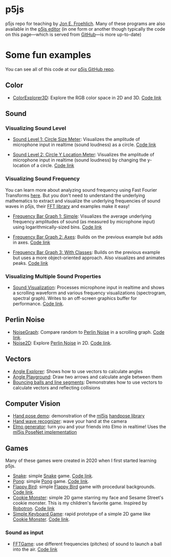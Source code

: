 # p5js
p5js repo for teaching by [Jon E. Froehlich](https://jonfroehlich.github.io/). Many of these programs are also available in the [p5js editor](https://editor.p5js.org/jonfroehlich/sketches) (in one form or another though typically the code on this page—which is served from [GitHub](https://github.com/makeabilitylab/p5js)—is more up-to-date)

# Some fun examples
You can see all of this code at our [p5js GitHub repo](https://github.com/makeabilitylab/p5js).

## Color

* [ColorExplorer3D](https://makeabilitylab.github.io/p5js/Color/ColorExplorer3D/): Explore the RGB color space in 2D and 3D. [Code link](https://github.com/makeabilitylab/p5js/tree/master/Color/ColorExplorer3D)

## Sound

### Visualizing Sound Level

* [Sound Level 1: Circle Size Meter](https://makeabilitylab.github.io/p5js/Sound/SoundLevel1-CircleSizeMeter): Visualizes the amplitude of microphone input in realtime (sound loudness) as a circle. [Code link](https://github.com/makeabilitylab/p5js/tree/master/Sound/SoundLevel1-CircleSizeMeter)

* [Sound Level 2: Circle Y Location Meter](https://makeabilitylab.github.io/p5js/Sound/SoundLevel2-CircleYLocationMeter): Visualizes the amplitude of microphone input in realtime (sound loudness) by changing the y-location of a circle. [Code link](https://github.com/makeabilitylab/p5js/tree/master/Sound/SoundLevel2-CircleYLocationMeter)

### Visualizing Sound Frequency

You can learn more about analyzing sound frequency using Fast Fourier Transforms [here](https://makeabilitylab.github.io/physcomp/signals/frequency-analysis.html). But you don't need to understand the underlying mathematics to extract and visualize the underlying frequencies of sound waves in p5js, their [FFT library](https://p5js.org/reference/#/p5.FFT) and examples make it easy!

* [Frequency Bar Graph 1: Simple](https://makeabilitylab.github.io/p5js/Sound/FrequencyBarGraph1-Simple): Visualizes the average underlying frequency amplitudes of sound (as measured by microphone input) using logarithmically-sized bins. [Code link](https://github.com/makeabilitylab/p5js/tree/master/Sound/FrequencyBarGraph1-Simple)

* [Frequency Bar Graph 2: Axes](https://makeabilitylab.github.io/p5js/Sound/FrequencyBarGraph2-Axes): Builds on the previous example but adds in axes. [Code link](https://github.com/makeabilitylab/p5js/tree/master/Sound/FrequencyBarGraph2-Axes)

* [Frequency Bar Graph 3: With Classes](https://makeabilitylab.github.io/p5js/Sound/FrequencyBarGraph3-WithClasses): Builds on the previous example but uses a more object-oriented approach. Also visualizes and animates peaks. [Code link](https://github.com/makeabilitylab/p5js/tree/master/Sound/FrequencyBarGraph3-WithClasses)


### Visualizing Multiple Sound Properties

* [Sound Visualization](https://makeabilitylab.github.io/p5js/Sound/SoundVis4-ImprovedPerformance/): Processes microphone input in realtime and shows a scrolling waveform and various frequency visualizations (spectrogram, spectral graph). Writes to an off-screen graphics buffer for performance. [Code link](https://github.com/makeabilitylab/p5js/tree/master/Sound/SoundVis4-ImprovedPerformance).



## Perlin Noise

* [NoiseGraph](https://makeabilitylab.github.io/p5js/PerlinNoise/NoiseGraph): Compare random to [Perlin Noise](https://en.wikipedia.org/wiki/Perlin_noise) in a scrolling graph. [Code link](https://github.com/makeabilitylab/p5js/tree/master/PerlinNoise/Noise2D).
* [Noise2D](https://makeabilitylab.github.io/p5js/PerlinNoise/Noise2D/): Explore [Perlin Noise](https://en.wikipedia.org/wiki/Perlin_noise) in 2D. [Code link](https://github.com/makeabilitylab/p5js/tree/master/PerlinNoise/NoiseGraph).

## Vectors

* [Angle Explorer](https://makeabilitylab.github.io/p5js/Vectors/AngleExplorer/): Shows how to use vectors to calculate angles
* [Angle Playground](https://makeabilitylab.github.io/p5js/Vectors/AnglePlayground/): Draw two arrows and calculate angle between them
* [Bouncing balls and line segments](https://makeabilitylab.github.io/p5js/Vectors/BouncingBallsAndLineSegmentsImproved/): Demonstrates how to use vectors to calculate vectors and reflecting collisions

## Computer Vision

* [Hand pose demo](https://makeabilitylab.github.io/p5js/ml5js/HandPose/HandPoseDemo/): demonstration of the [ml5js](https://ml5js.org/) [handpose library](https://learn.ml5js.org/#/reference/handpose)
* [Hand wave recognizer](https://makeabilitylab.github.io/p5js/ml5js/HandPose/HandWaveDetector/): wave your hand at the camera
* [Elmo generator](https://makeabilitylab.github.io/p5js/ml5js/PoseNet/ElmoGeneratorMultiperson/): turn you and your friends into Elmo in realtime! Uses the [ml5js PoseNet implementation](https://learn.ml5js.org/#/reference/posenet)

## Games

Many of these games were created in 2020 when I first started learning p5js.

* [Snake](https://makeabilitylab.github.io/p5js/Games/Snake/): simple [Snake](https://en.wikipedia.org/wiki/Snake) game. [Code link](https://github.com/makeabilitylab/p5js/tree/master/Games/Snake).
* [Pong](https://makeabilitylab.github.io/p5js/Games/Pong): simple [Pong](https://en.wikipedia.org/wiki/Pong) game. [Code link](https://github.com/makeabilitylab/p5js/tree/master/Games/Pong).
* [Flappy Bird](https://makeabilitylab.github.io/p5js/Games/FlappyBird2/): simple [Flappy Bird](https://en.wikipedia.org/wiki/Flappy_Bird) game with procedural backgrounds. [Code link](https://github.com/makeabilitylab/p5js/tree/master/Games/FlappyBird2).
* [Cookie Monster](https://makeabilitylab.github.io/p5js/Games/CookieMonster3/): simple 2D game starring my face and Sesame Street's cookie monster. This is my children's favorite game. Inspired by [Robotron](https://en.wikipedia.org/wiki/Robotron:_2084). [Code link](https://github.com/makeabilitylab/p5js/tree/master/Games/CookieMonster3)
* [Simple Keyboard Game](https://makeabilitylab.github.io/p5js/Games/SimpleKeyboardGame/): rapid prototype of a simple 2D game like [Cookie Monster](https://makeabilitylab.github.io/p5js/Games/CookieMonster3/). [Code link](https://github.com/makeabilitylab/p5js/tree/master/Games/SimpleKeyboardGame).

### Sound as input

* [FFTGame](https://makeabilitylab.github.io/p5js/Games/FFTGame/): use different frequencies (pitches) of sound to launch a ball into the air. [Code link](https://github.com/makeabilitylab/p5js/tree/master/Games/FFTGame)
